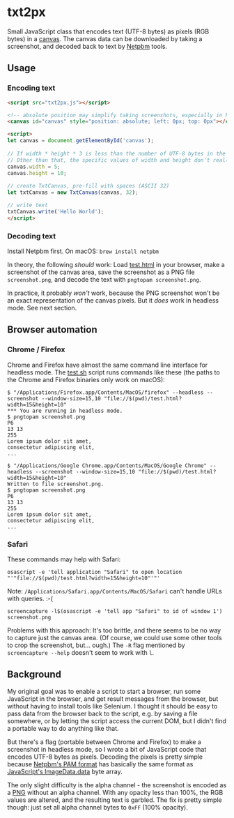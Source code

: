 # txt2px

Small JavaScript class that encodes text (UTF-8 bytes) as pixels (RGB bytes) in a [canvas](https://developer.mozilla.org/en-US/docs/Web/API/Canvas_API). The canvas data can be downloaded by taking a screenshot, and decoded back to text by [Netpbm](http://netpbm.sourceforge.net/) tools.

## Usage

### Encoding text

```html
<script src="txt2px.js"></script>

<!-- absolute position may simplify taking screenshots, especially in headless mode -->
<canvas id="canvas" style="position: absolute; left: 0px; top: 0px"></canvas>

<script>
let canvas = document.getElementById('canvas');
  
// If width * height * 3 is less than the number of UTF-8 bytes in the text, the text will be truncated.
// Other than that, the specific values of width and height don't really matter.
canvas.width = 5;
canvas.height = 10;
  
// create TxtCanvas, pre-fill with spaces (ASCII 32)
let txtCanvas = new TxtCanvas(canvas, 32);

// write text
txtCanvas.write('Hello World');
</script>
```

### Decoding text

Install Netpbm first. On macOS: `brew install netpbm`

In theory, the following *should* work: Load [test.html](test.html) in your browser, make a screenshot of the canvas area, save the screenshot as a PNG file `screenshot.png`, and decode the text with `pngtopam screenshot.png`.

In practice, it probably *won't* work, because the PNG screenshot won't be an exact representation of the canvas pixels. But it *does* work in headless mode. See next section.

## Browser automation

### Chrome / Firefox

Chrome and Firefox have almost the same command line interface for headless mode. The [test.sh](test.sh) script runs commands like these (the paths to the Chrome and Firefox binaries only work on macOS):

```
$ "/Applications/Firefox.app/Contents/MacOS/firefox" --headless --screenshot --window-size=15,10 "file://$(pwd)/test.html?width=15&height=10"
*** You are running in headless mode.
$ pngtopam screenshot.png
P6
13 13
255
Lorem ipsum dolor sit amet,
consectetur adipiscing elit,
...                                                             
```

```
$ "/Applications/Google Chrome.app/Contents/MacOS/Google Chrome" --headless --screenshot --window-size=15,10 "file://$(pwd)/test.html?width=15&height=10"
Written to file screenshot.png.
$ pngtopam screenshot.png
P6
13 13
255
Lorem ipsum dolor sit amet,
consectetur adipiscing elit,
...
```

### Safari

These commands may help with Safari:

```
osascript -e 'tell application "Safari" to open location "'"file://$(pwd)/test.html?width=15&height=10"'"'
```

Note: `/Applications/Safari.app/Contents/MacOS/Safari` can't handle URLs with queries. :-(

```
screencapture -l$(osascript -e 'tell app "Safari" to id of window 1') screenshot.png 
```

Problems with this approach: It's too brittle, and there seems to be no way to capture just the canvas area. (Of course, we could use some other tools to crop the screenshot, but... ough.) The `-R` flag mentioned by `screencapture --help` doesn't seem to work with `l`.

## Background

My original goal was to enable a script to start a browser, run some JavaScript in the browser, and get result messages from the browser, but without having to install tools like Selenium. I thought it should be easy to pass data from the browser back to the script, e.g. by saving a file somewhere, or by letting the script access the current DOM, but I didn't find a portable way to do anything like that.

But there's a flag (portable between Chrome and Firefox) to make a screenshot in headless mode, so I wrote a bit of JavaScript code that encodes UTF-8 bytes as pixels. Decoding the pixels is pretty simple because [Netpbm's PAM format](http://netpbm.sourceforge.net/doc/pam.html) has basically the same format as [JavaScript's ImageData.data](https://developer.mozilla.org/en-US/docs/Web/API/ImageData/data) byte array.

The only slight difficulty is the alpha channel - the screenshot is encoded as a [PNG](https://en.wikipedia.org/wiki/Portable_Network_Graphics) without an alpha channel. With any opacity less than 100%, the RGB values are altered, and the resulting text is garbled. The fix is pretty simple though: just set all alpha channel bytes to `0xFF` (100% opacity).

